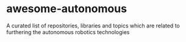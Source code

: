 # awesome-autonomous
A curated list of repositories, libraries and topics which are related to furthering the autonomous robotics technologies
